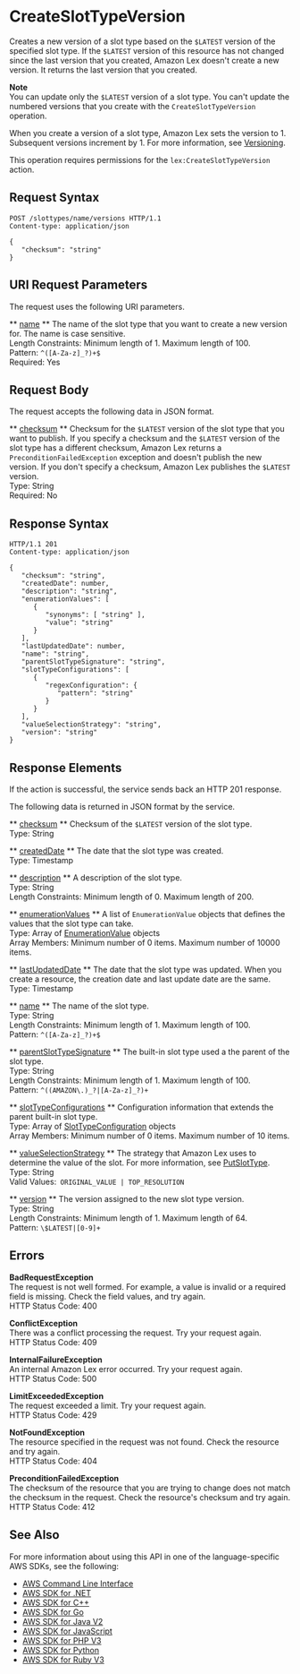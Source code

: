 # CreateSlotTypeVersion<a name="API_CreateSlotTypeVersion"></a>

Creates a new version of a slot type based on the `$LATEST` version of the specified slot type\. If the `$LATEST` version of this resource has not changed since the last version that you created, Amazon Lex doesn't create a new version\. It returns the last version that you created\. 

**Note**  
You can update only the `$LATEST` version of a slot type\. You can't update the numbered versions that you create with the `CreateSlotTypeVersion` operation\.

When you create a version of a slot type, Amazon Lex sets the version to 1\. Subsequent versions increment by 1\. For more information, see [Versioning](versioning-aliases.md#versioning-intro)\. 

This operation requires permissions for the `lex:CreateSlotTypeVersion` action\.

## Request Syntax<a name="API_CreateSlotTypeVersion_RequestSyntax"></a>

```
POST /slottypes/name/versions HTTP/1.1
Content-type: application/json

{
   "checksum": "string"
}
```

## URI Request Parameters<a name="API_CreateSlotTypeVersion_RequestParameters"></a>

The request uses the following URI parameters\.

 ** [name](#API_CreateSlotTypeVersion_RequestSyntax) **   <a name="lex-CreateSlotTypeVersion-request-name"></a>
The name of the slot type that you want to create a new version for\. The name is case sensitive\.   
Length Constraints: Minimum length of 1\. Maximum length of 100\.  
Pattern: `^([A-Za-z]_?)+$`   
Required: Yes

## Request Body<a name="API_CreateSlotTypeVersion_RequestBody"></a>

The request accepts the following data in JSON format\.

 ** [checksum](#API_CreateSlotTypeVersion_RequestSyntax) **   <a name="lex-CreateSlotTypeVersion-request-checksum"></a>
Checksum for the `$LATEST` version of the slot type that you want to publish\. If you specify a checksum and the `$LATEST` version of the slot type has a different checksum, Amazon Lex returns a `PreconditionFailedException` exception and doesn't publish the new version\. If you don't specify a checksum, Amazon Lex publishes the `$LATEST` version\.  
Type: String  
Required: No

## Response Syntax<a name="API_CreateSlotTypeVersion_ResponseSyntax"></a>

```
HTTP/1.1 201
Content-type: application/json

{
   "checksum": "string",
   "createdDate": number,
   "description": "string",
   "enumerationValues": [ 
      { 
         "synonyms": [ "string" ],
         "value": "string"
      }
   ],
   "lastUpdatedDate": number,
   "name": "string",
   "parentSlotTypeSignature": "string",
   "slotTypeConfigurations": [ 
      { 
         "regexConfiguration": { 
            "pattern": "string"
         }
      }
   ],
   "valueSelectionStrategy": "string",
   "version": "string"
}
```

## Response Elements<a name="API_CreateSlotTypeVersion_ResponseElements"></a>

If the action is successful, the service sends back an HTTP 201 response\.

The following data is returned in JSON format by the service\.

 ** [checksum](#API_CreateSlotTypeVersion_ResponseSyntax) **   <a name="lex-CreateSlotTypeVersion-response-checksum"></a>
Checksum of the `$LATEST` version of the slot type\.  
Type: String

 ** [createdDate](#API_CreateSlotTypeVersion_ResponseSyntax) **   <a name="lex-CreateSlotTypeVersion-response-createdDate"></a>
The date that the slot type was created\.  
Type: Timestamp

 ** [description](#API_CreateSlotTypeVersion_ResponseSyntax) **   <a name="lex-CreateSlotTypeVersion-response-description"></a>
A description of the slot type\.  
Type: String  
Length Constraints: Minimum length of 0\. Maximum length of 200\.

 ** [enumerationValues](#API_CreateSlotTypeVersion_ResponseSyntax) **   <a name="lex-CreateSlotTypeVersion-response-enumerationValues"></a>
A list of `EnumerationValue` objects that defines the values that the slot type can take\.  
Type: Array of [EnumerationValue](API_EnumerationValue.md) objects  
Array Members: Minimum number of 0 items\. Maximum number of 10000 items\.

 ** [lastUpdatedDate](#API_CreateSlotTypeVersion_ResponseSyntax) **   <a name="lex-CreateSlotTypeVersion-response-lastUpdatedDate"></a>
The date that the slot type was updated\. When you create a resource, the creation date and last update date are the same\.  
Type: Timestamp

 ** [name](#API_CreateSlotTypeVersion_ResponseSyntax) **   <a name="lex-CreateSlotTypeVersion-response-name"></a>
The name of the slot type\.  
Type: String  
Length Constraints: Minimum length of 1\. Maximum length of 100\.  
Pattern: `^([A-Za-z]_?)+$` 

 ** [parentSlotTypeSignature](#API_CreateSlotTypeVersion_ResponseSyntax) **   <a name="lex-CreateSlotTypeVersion-response-parentSlotTypeSignature"></a>
The built\-in slot type used a the parent of the slot type\.  
Type: String  
Length Constraints: Minimum length of 1\. Maximum length of 100\.  
Pattern: `^((AMAZON\.)_?|[A-Za-z]_?)+` 

 ** [slotTypeConfigurations](#API_CreateSlotTypeVersion_ResponseSyntax) **   <a name="lex-CreateSlotTypeVersion-response-slotTypeConfigurations"></a>
Configuration information that extends the parent built\-in slot type\.  
Type: Array of [SlotTypeConfiguration](API_SlotTypeConfiguration.md) objects  
Array Members: Minimum number of 0 items\. Maximum number of 10 items\.

 ** [valueSelectionStrategy](#API_CreateSlotTypeVersion_ResponseSyntax) **   <a name="lex-CreateSlotTypeVersion-response-valueSelectionStrategy"></a>
The strategy that Amazon Lex uses to determine the value of the slot\. For more information, see [PutSlotType](API_PutSlotType.md)\.  
Type: String  
Valid Values:` ORIGINAL_VALUE | TOP_RESOLUTION` 

 ** [version](#API_CreateSlotTypeVersion_ResponseSyntax) **   <a name="lex-CreateSlotTypeVersion-response-version"></a>
The version assigned to the new slot type version\.   
Type: String  
Length Constraints: Minimum length of 1\. Maximum length of 64\.  
Pattern: `\$LATEST|[0-9]+` 

## Errors<a name="API_CreateSlotTypeVersion_Errors"></a>

 **BadRequestException**   
The request is not well formed\. For example, a value is invalid or a required field is missing\. Check the field values, and try again\.  
HTTP Status Code: 400

 **ConflictException**   
 There was a conflict processing the request\. Try your request again\.   
HTTP Status Code: 409

 **InternalFailureException**   
An internal Amazon Lex error occurred\. Try your request again\.  
HTTP Status Code: 500

 **LimitExceededException**   
The request exceeded a limit\. Try your request again\.  
HTTP Status Code: 429

 **NotFoundException**   
The resource specified in the request was not found\. Check the resource and try again\.  
HTTP Status Code: 404

 **PreconditionFailedException**   
 The checksum of the resource that you are trying to change does not match the checksum in the request\. Check the resource's checksum and try again\.  
HTTP Status Code: 412

## See Also<a name="API_CreateSlotTypeVersion_SeeAlso"></a>

For more information about using this API in one of the language\-specific AWS SDKs, see the following:
+  [AWS Command Line Interface](https://docs.aws.amazon.com/goto/aws-cli/lex-models-2017-04-19/CreateSlotTypeVersion) 
+  [AWS SDK for \.NET](https://docs.aws.amazon.com/goto/DotNetSDKV3/lex-models-2017-04-19/CreateSlotTypeVersion) 
+  [AWS SDK for C\+\+](https://docs.aws.amazon.com/goto/SdkForCpp/lex-models-2017-04-19/CreateSlotTypeVersion) 
+  [AWS SDK for Go](https://docs.aws.amazon.com/goto/SdkForGoV1/lex-models-2017-04-19/CreateSlotTypeVersion) 
+  [AWS SDK for Java V2](https://docs.aws.amazon.com/goto/SdkForJavaV2/lex-models-2017-04-19/CreateSlotTypeVersion) 
+  [AWS SDK for JavaScript](https://docs.aws.amazon.com/goto/AWSJavaScriptSDK/lex-models-2017-04-19/CreateSlotTypeVersion) 
+  [AWS SDK for PHP V3](https://docs.aws.amazon.com/goto/SdkForPHPV3/lex-models-2017-04-19/CreateSlotTypeVersion) 
+  [AWS SDK for Python](https://docs.aws.amazon.com/goto/boto3/lex-models-2017-04-19/CreateSlotTypeVersion) 
+  [AWS SDK for Ruby V3](https://docs.aws.amazon.com/goto/SdkForRubyV3/lex-models-2017-04-19/CreateSlotTypeVersion) 